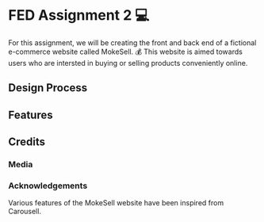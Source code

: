 # FED Assignment 2 💻
For this assignment, we will be creating the front and back end of a fictional e-commerce website called MokeSell. 💰
This website is aimed towards users who are intersted in buying or selling products conveniently online.
## Design Process 
## Features 
## Credits 
### Media 
### Acknowledgements
Various features of the MokeSell website have been inspired from Carousell.
